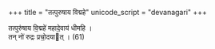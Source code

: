 +++
title = "तत्पुरुषाय विद्महे"
unicode_script = "devanagari"
+++

तत्पुरु॑षाय वि॒द्महे॑ महादे॒वाय॑ धीमहि ।  
तन् नो॑ रुद्रः प्रचो॒दयात् । (61)
